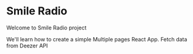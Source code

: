 # Smile Radio

Welcome to Smile Radio project

We'll learn how to create a simple Multiple pages React App.
Fetch data from Deezer API